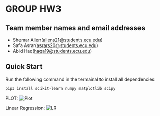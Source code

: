 # GROUP HW3

## Team member names and email addresses
- Shemar Allen(allens21@students.ecu.edu)
- Safa Asrar(asrars20@students.ecu.edu)
- Abid Haq(haqa19@students.ecu.edu)

## Quick Start
Run the following command in the termainal to install all dependencies:

`pip3 install scikit-learn numpy matplotlib scipy`

PLOT:
![Plot]()


Linear Regression:
![LR]()
